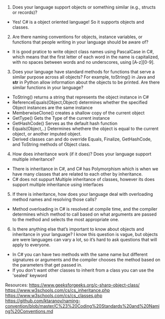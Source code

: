 1. Does your language support objects or something similar (e.g., structs or records)?
 - Yes! C# is a object oriented language! So it supports objects and classes.

2. Are there naming conventions for objects, instance variables, or functions that people writing in your language should be aware of?
 - It is good pratice to write object class names using PascalCase in C#, which means that the first letter of each word in the name is capitalized, with no spaces between words and no underscores, using [A-z][0-9].

3. Does your language have standard methods for functions that serve a similar purpose across all objects? For example, toString() in Java and __str__ in Python allow information about the objects to be printed. Are there similar functions in your language?
  - ToString() returns a string that represents the object instance in C#
  - ReferenceEquals(Object,Object) determines whether the specified Object instances are the same instance
  - MemberwiseClone() creates a shallow copy of the current object
  - GetType() Gets the Type of the current instance
  - GetHashCode() Serves as the default hash function
  - Equals(Object,..) Determines whethere the object is equal to the current object, or another imputed object.
  - Derived classes can and do override Equals, Finalize, GetHashCode, and ToString methods of Object class.

4. How does inheritance work (if it does)? Does your language support multiple inheritance?
 - There is inheritance in C#, and C# has Polymorphism which is when we have many classes that are related to each other by inheritance.
 - C# does not suppurt Multiple inheritance of classes, however its does support multiple inheritance using interfaces

5. If there is inheritance, how does your language deal with overloading method names and resolving those calls?
 - Method overloading in C# is resolved at compile time, and the compiler determines which method to call based on what arguments are passed to the method and selects the most appropriate one.

6. Is there anything else that’s important to know about objects and inheritance in your language?
I know this question is vague, but objects are were languages can vary a lot, so it’s hard to ask questions that will apply to everyone.
 -  In C# you can have two methods with the same name but different signatures or arguments and the compiler chooses the method based on the parameters that get passed in.
 -  If you don't want other classes to inherit from a class you can use the 'sealed' keyword



Resources:
https://www.geeksforgeeks.org/c-sharp-object-class/ 
https://www.w3schools.com/cs/cs_inheritance.php
https://www.w3schools.com/cs/cs_classes.php
https://github.com/ktaranov/naming-convention/blob/master/C%23%20Coding%20Standards%20and%20Naming%20Conventions.md
